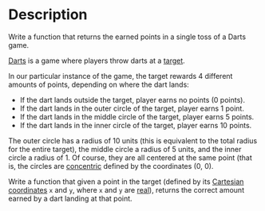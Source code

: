# Description

Write a function that returns the earned points in a single toss of a Darts game.

[Darts][darts] is a game where players throw darts at a [target][darts-target].

In our particular instance of the game, the target rewards 4 different amounts of points, depending on where the dart lands:

* If the dart lands outside the target, player earns no points (0 points).
* If the dart lands in the outer circle of the target, player earns 1 point.
* If the dart lands in the middle circle of the target, player earns 5 points.
* If the dart lands in the inner circle of the target, player earns 10 points.

The outer circle has a radius of 10 units (this is equivalent to the total radius for the entire target), the middle circle a radius of 5 units, and the inner circle a radius of 1.
Of course, they are all centered at the same point (that is, the circles are [concentric][] defined by the coordinates (0, 0).

Write a function that given a point in the target (defined by its [Cartesian coordinates][cartesian-coordinates] `x` and `y`, where `x` and `y` are [real][real-numbers]), returns the correct amount earned by a dart landing at that point.

[darts]: https://en.wikipedia.org/wiki/Darts
[darts-target]: https://en.wikipedia.org/wiki/Darts#/media/File:Darts_in_a_dartboard.jpg
[concentric]: http://mathworld.wolfram.com/ConcentricCircles.html
[cartesian-coordinates]: https://www.mathsisfun.com/data/cartesian-coordinates.html
[real-numbers]: https://www.mathsisfun.com/numbers/real-numbers.html
